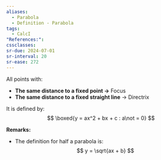 ```yaml
---
aliases:
  - Parabola
  - Definition - Parabola
tags:
  - CalcI
"References:": 
cssclasses: 
sr-due: 2024-07-01
sr-interval: 20
sr-ease: 272
---
```

All points with: 
+ **The same distance to a fixed point →** Focus
+ **The same distance to a fixed straight line** → Directrix

It is defined by: 
$$
\boxed{y = ax^2 + bx + c : a\not = 0}
$$

**Remarks:**
+ The definition for half a parabola is: 
$$
y = \sqrt{ax + b}
$$

